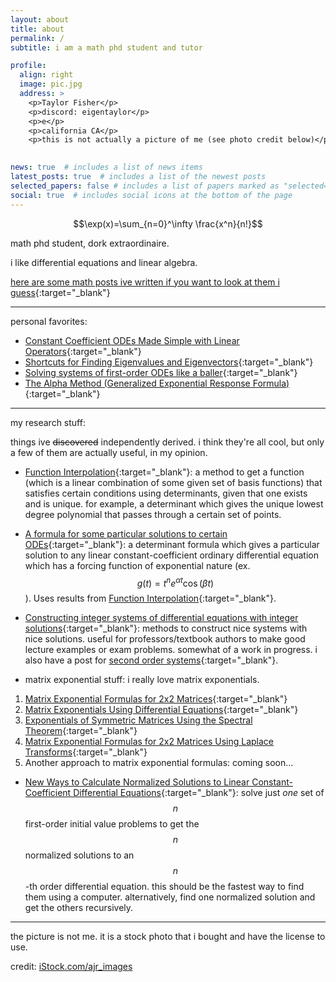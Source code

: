 ```yaml
---
layout: about
title: about
permalink: /
subtitle: i am a math phd student and tutor

profile:
  align: right
  image: pic.jpg
  address: > 
    <p>Taylor Fisher</p> 
    <p>discord: eigentaylor</p>   
    <p>e</p> 
    <p>california CA</p>
    <p>this is not actually a picture of me (see photo credit below)</p>  
    

news: true  # includes a list of news items
latest_posts: true  # includes a list of the newest posts
selected_papers: false # includes a list of papers marked as "selected={true}"
social: true  # includes social icons at the bottom of the page
---
```


$$\exp(x)=\sum_{n=0}^\infty \frac{x^n}{n!}$$

math phd student, dork extraordinaire.

i like differential equations and linear algebra.

[here are some math posts ive written if you want to look at them i guess](./blog){:target="_blank"}

---

personal favorites:

- [Constant Coefficient ODEs Made Simple with Linear Operators](./blog/linalglinconstcoef){:target="_blank"}
- [Shortcuts for Finding Eigenvalues and Eigenvectors](./blog/eigentricks){:target="_blank"}
- [Solving systems of first-order ODEs like a baller](./blog/firstordersystemsquick){:target="_blank"}
- [The Alpha Method (Generalized Exponential Response Formula)](./blog/alphamethod){:target="_blank"}

---

my research stuff:

things ive ~~discovered~~ independently derived. i think they're all cool, but only a few of them are actually useful, in my opinion.

- [Function Interpolation](./blog/functioninterp){:target="_blank"}: a method to get a function (which is a linear combination of some given set of basis functions) that satisfies certain conditions using determinants, given that one exists and is unique. for example, a determinant which gives the unique lowest degree polynomial that passes through a certain set of points.

- [A formula for some particular solutions to certain ODEs](./blog/exppolynonhomo){:target="_blank"}: a determinant formula which gives a particular solution to any linear constant-coefficient ordinary differential equation which has a forcing function of exponential nature (ex. $$g(t)=t^ne^{\alpha t}\cos(\beta t)$$). Uses results from [Function Interpolation](./blog/functioninterp){:target="_blank"}.

- [Constructing integer systems of differential equations with integer solutions](./blog/firstordersystems){:target="_blank"}: methods to construct nice systems with nice solutions. useful for professors/textbook authors to make good lecture examples or exam problems. somewhat of a work in progress. i also have a post for [second order systems](./blog/secondordersystems){:target="_blank"}.

- matrix exponential stuff: i really love matrix exponentials.
1. [Matrix Exponential Formulas for 2x2 Matrices](./blog/2x2ezmatrixexp){:target="_blank"}
2. [Matrix Exponentials Using Differential Equations](./blog/matrixexpwde){:target="_blank"}
3. [Exponentials of Symmetric Matrices Using the Spectral Theorem](./blog/symmetric-exp){:target="_blank"}
4. [Matrix Exponential Formulas for 2x2 Matrices Using Laplace Transforms](./blog/ezmatrixexp){:target="_blank"}
5. Another approach to matrix exponential formulas: coming soon...

- [New Ways to Calculate Normalized Solutions to Linear Constant-Coefficient Differential Equations](./blog/newnormalized){:target="_blank"}: solve just *one* set of $$n$$ first-order initial value problems to get the $$n$$ normalized solutions to an $$n$$-th order differential equation. this should be the fastest way to find them using a computer. alternatively, find one normalized solution and get the others recursively.

---

the picture is not me. it is a stock photo that i bought and have the license to use.

credit: <a href="https://iStock.com/portfolio/ajr_images" target="_blank">iStock.com/ajr_images</a>
